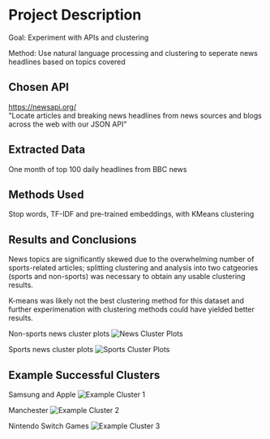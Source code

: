 # Project Description

Goal: Experiment with APIs and clustering    

Method: Use natural language processing and clustering to seperate news headlines based on topics covered

## Chosen API
https://newsapi.org/  
"Locate articles and breaking news headlines from news sources and blogs across the web with our JSON API"

## Extracted Data
One month of top 100 daily headlines from BBC news

## Methods Used
Stop words, TF-IDF and pre-trained embeddings, with KMeans clustering

## Results and Conclusions
News topics are significantly skewed due to the overwhelming number of sports-related articles; splitting clustering and analysis into two catgeories (sports and non-sports) was necessary to obtain any usable clustering results.

K-means was likely not the best clustering method for this dataset and further experimenation with clustering methods could have yielded better results.

Non-sports news cluster plots
![News Cluster Plots](https://github.com/NeilAucoin/News-Headline-Clustering-and-Analysis-Using-NLP/blob/main/Assets/news_cluster_plots.PNG?raw=true)

Sports news cluster plots
![Sports Cluster Plots](https://github.com/NeilAucoin/News-Headline-Clustering-and-Analysis-Using-NLP/blob/main/Assets/sports_cluster_plots.PNG?raw=true)

## Example Successful Clusters
Samsung and Apple
![Example Cluster 1](https://github.com/NeilAucoin/News-Headline-Clustering-and-Analysis-Using-NLP/blob/main/Assets/example_cluster1.PNG?raw=true)

Manchester
![Example Cluster 2](https://github.com/NeilAucoin/News-Headline-Clustering-and-Analysis-Using-NLP/blob/main/Assets/example_cluster3.PNG?raw=true)

Nintendo Switch Games
![Example Cluster 3](https://github.com/NeilAucoin/News-Headline-Clustering-and-Analysis-Using-NLP/blob/main/Assets/example_cluster2.PNG?raw=true)
